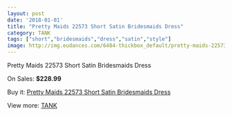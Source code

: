 ```yaml
---
layout: post
date: '2018-01-01'
title: "Pretty Maids 22573 Short Satin Bridesmaids Dress"
category: TANK
tags: ["short","bridesmaids","dress","satin","style"]
image: http://img.eudances.com/6484-thickbox_default/pretty-maids-22573-short-satin-bridesmaids-dress.jpg
---
```

Pretty Maids 22573 Short Satin Bridesmaids Dress

On Sales: **$228.99**
<a href="https://www.eudances.com/en/tank/2370-pretty-maids-22573-short-satin-bridesmaids-dress.html"><amp-img layout="responsive" width="600" height="600" src="//img.eudances.com/6484-thickbox_default/pretty-maids-22573-short-satin-bridesmaids-dress.jpg" alt="Pretty Maids 22573 Short Satin Bridesmaids Dress 0" /></a>
<a href="https://www.eudances.com/en/tank/2370-pretty-maids-22573-short-satin-bridesmaids-dress.html"><amp-img layout="responsive" width="600" height="600" src="//img.eudances.com/6485-thickbox_default/pretty-maids-22573-short-satin-bridesmaids-dress.jpg" alt="Pretty Maids 22573 Short Satin Bridesmaids Dress 1" /></a>

Buy it: [Pretty Maids 22573 Short Satin Bridesmaids Dress](https://www.eudances.com/en/tank/2370-pretty-maids-22573-short-satin-bridesmaids-dress.html "Pretty Maids 22573 Short Satin Bridesmaids Dress")

View more: [TANK](https://www.eudances.com/en/28-tank "TANK")